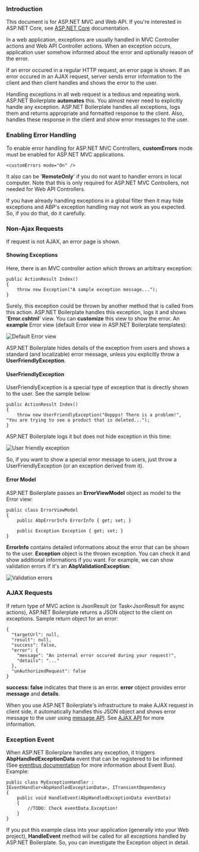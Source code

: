 ### Introduction

This document is for ASP.NET MVC and Web API. If you're interested in
ASP.NET Core, see [ASP.NET Core](AspNet-Core.md) documentation.

In a web application, exceptions are usually handled in MVC Controller
actions and Web API Controller actions. When an exception occurs,
application user somehow informed about the error and optionally reason
of the error.

If an error occured in a regular HTTP request, an error page is shown.
If an error occured in an AJAX request, server sends error information
to the client and then client handles and shows the error to the user.

Handling exceptions in all web request is a tedious and repeating work.
ASP.NET Boilerplate **automates** this. You almost never need to
explicitly handle any exception. ASP.NET Boilerplate handles all
exceptions, logs them and returns appropriate and formatted response to
the client. Also, handles these response in the client and show error
messages to the user.

### Enabling Error Handling

To enable error handling for ASP.NET MVC Controllers, **customErrors**
mode must be enabled for ASP.NET MVC applications.

    <customErrors mode="On" />

It also can be '**RemoteOnly**' if you do not want to handler errors in
local computer. Note that this is only required for ASP.NET MVC
Controllers, not needed for Web API Controllers.

If you have already handling exceptions in a global filter then it may
hide exceptions and ABP's exception handling may not work as you
expected. So, if you do that, do it carefully.

### Non-Ajax Requests

If request is not AJAX, an error page is shown.

#### Showing Exceptions

Here, there is an MVC controller action which throws an arbitrary
exception:

    public ActionResult Index()
    {
        throw new Exception("A sample exception message...");
    }

Surely, this exception could be thrown by another method that is called
from this action. ASP.NET Boilerplate handles this exception, logs it
and shows '**Error.cshtml**' view. You can **customize** this view to
show the error. An **example** Error view (default Error view in ASP.NET
Boilerplate templates):

<img src="images/error-page-default.png" alt="Default Error view" class="img-thumbnail" />

ASP.NET Boilerplate hides details of the exception from users and shows
a standard (and localizable) error message, unless you explicitly throw
a **UserFriendlyException**.

#### UserFriendlyException

UserFriendlyException is a special type of exception that is directly
shown to the user. See the sample below:

    public ActionResult Index()
    {
        throw new UserFriendlyException("Ooppps! There is a problem!", "You are trying to see a product that is deleted...");
    }

ASP.NET Boilerplate logs it but does not hide exception in this time:

<img src="images/error-page-user-friendly.png" alt="User friendly exception" class="img-thumbnail" />

So, if you want to show a special error message to users, just throw a
UserFriendlyException (or an exception derived from it).

#### Error Model

ASP.NET Boilerplate passes an **ErrorViewModel** object as model to the
Error view:

    public class ErrorViewModel
    {
        public AbpErrorInfo ErrorInfo { get; set; }

        public Exception Exception { get; set; }
    }

**ErrorInfo** contains detailed informations about the error that can be
shown to the user. **Exception** object is the thrown exception. You can
check it and show additional informations if you want. For example, we
can show validation errors if it's an **AbpValidationException**:

<img src="images/error-page-validation.png" alt="Validation errors" class="img-thumbnail" />

### AJAX Requests

If return type of MVC action is JsonResult (or Task&lt;JsonResult for
async actions), ASP.NET Boilerplate returns a JSON object to the client
on exceptions. Sample return object for an error:

    {
      "targetUrl": null,
      "result": null,
      "success": false,
      "error": {
        "message": "An internal error occured during your request!",
        "details": "..."
      },
      "unAuthorizedRequest": false
    }

**success: false** indicates that there is an error. **error** object
provides error **message** and **details**.

When you use ASP.NET Boilerplate's infrastructure to make AJAX request
in client side, it automatically handles this JSON object and shows
error message to the user using [message A<span
class="text-primary">PI</span>](/Pages/Documents/Javascript-API/Message).
See [AJAX API](/Pages/Documents/Javascript-API/AJAX) for more
information.

### Exception Event

When ASP.NET Boilerplare handles any exception, it triggers
**AbpHandledExceptionData** event that can be registered to be informed
(See [eventbus documentation](/Pages/Documents/EventBus-Domain-Events)
for more information about Event Bus). Example:

    public class MyExceptionHandler : IEventHandler<AbpHandledExceptionData>, ITransientDependency
    {
        public void HandleEvent(AbpHandledExceptionData eventData)
        {
            //TODO: Check eventData.Exception!
        }
    }

If you put this example class into your application (generally into your
Web project), **HandleEvent** method will be called for all exceptions
handled by ASP.NET Boilerplate. So, you can investigate the Exception
object in detail.
